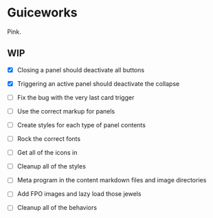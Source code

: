 # Guiceworks
Pink.

## WIP
- [x] Closing a panel should deactivate all buttons
- [x] Triggering an active panel should deactivate the collapse
- [ ] Fix the bug with the very last card trigger
- [ ] Use the correct markup for panels
- [ ] Create styles for each type of panel contents
- [ ] Rock the correct fonts
- [ ] Get all of the icons in
- [ ] Cleanup all of the styles
- [ ] Meta program in the content markdown files and image directories
- [ ] Add FPO images and lazy load those jewels
- [ ] Cleanup all of the behaviors

